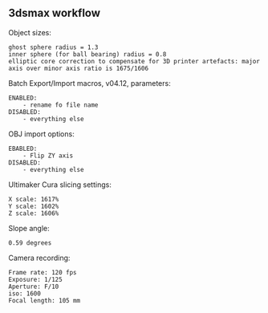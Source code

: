 ## 3dsmax workflow ##

Object sizes:

    ghost sphere radius = 1.3
    inner sphere (for ball bearing) radius = 0.8
    elliptic core correction to compensate for 3D printer artefacts: major axis over minor axis ratio is 1675/1606

Batch Export/Import macros, v04.12, parameters:

    ENABLED:
        - rename fo file name
    DISABLED:
        - everything else

OBJ import options:

    EBABLED:
        - Flip ZY axis
    DISABLED:
        - everything else

Ultimaker Cura slicing settings:

    X scale: 1617%
    Y scale: 1602%
    Z scale: 1606%

Slope angle:

    0.59 degrees

Camera recording:

    Frame rate: 120 fps
    Exposure: 1/125
    Aperture: F/10
    iso: 1600
    Focal length: 105 mm